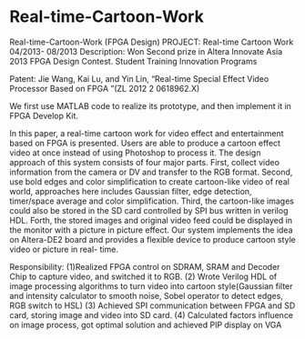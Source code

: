 Real-time-Cartoon-Work
======================

Real-time-Cartoon-Work (FPGA Design) 
PROJECT: Real-time Cartoon Work 04/2013- 08/2013 
Description: Won Second prize in Altera Innovate Asia 2013 FPGA Design Contest. Student Training Innovation Programs 

Patent:
Jie Wang, Kai Lu, and Yin Lin, “Real-time Special Effect Video Processor Based on FPGA ”(ZL 2012 2 0618962.X)

We first use MATLAB code to realize its prototype, and then implement it in FPGA Develop Kit.


In this paper, a real-time cartoon work for video
effect and entertainment based on FPGA is presented. Users are
able to produce a cartoon effect video at once instead of using
Photoshop to process it. The design approach of this system
consists of four major parts. First, collect video information from
the camera or DV and transfer to the RGB format. Second, use
bold edges and color simplification to create cartoon-like video of
real world, approaches here includes Gaussian filter, edge
detection, timer/space average and color simplification. Third,
the cartoon-like images could also be stored in the SD card
controlled by SPI bus written in verilog HDL. Forth, the stored
images and original video feed could be displayed in the monitor
with a picture in picture effect. Our system implements the idea
on Altera-DE2 board and provides a flexible device to produce
cartoon style video or picture in real- time.

Responsibility:
(1)Realized FPGA control on SDRAM, SRAM and Decoder Chip to capture video, and switched it to RGB.
(2) Wrote Verilog HDL of image processing algorithms to turn video into cartoon style(Gaussian filter and intensity
calculator to smooth noise, Sobel operator to detect edges, RGB switch to HSL)
(3) Achieved SPI communication between FPGA and SD card, storing image and video into SD card.
(4) Calculated factors influence on image process, got optimal solution and achieved PIP display on VGA
